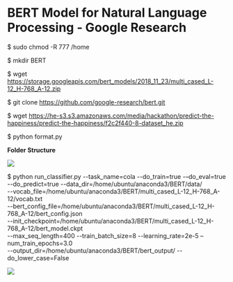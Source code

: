 # BERT Model for Natural Language Processing - Google Research

$ sudo chmod -R 777 /home

$ mkdir BERT  

$ wget https://storage.googleapis.com/bert_models/2018_11_23/multi_cased_L-12_H-768_A-12.zip

$ git clone https://github.com/google-research/bert.git  

$ wget https://he-s3.s3.amazonaws.com/media/hackathon/predict-the-happiness/predict-the-happiness/f2c2f440-8-dataset_he.zip

$ python format.py

<b>Folder Structure</b>  

<img src=https://github.com/RubensZimbres/Repo-2019/blob/master/BERT/Pics/bert_folder.png>  

$ python run_classifier.py --task_name=cola --do_train=true -–do_eval=true  
--do_predict=true --data_dir=/home/ubuntu/anaconda3/BERT/data/  
--vocab_file=/home/ubuntu/anaconda3/BERT/multi_cased_L-12_H-768_A-12/vocab.txt   
--bert_config_file=/home/ubuntu/anaconda3/BERT/multi_cased_L-12_H-768_A-12/bert_config.json   
--init_checkpoint=/home/ubuntu/anaconda3/BERT/multi_cased_L-12_H-768_A-12/bert_model.ckpt   
--max_seq_length=400 --train_batch_size=8  --learning_rate=2e-5 –num_train_epochs=3.0   
--output_dir=/home/ubuntu/anaconda3/BERT/bert_output/ --do_lower_case=False  

<img src=https://github.com/RubensZimbres/Repo-2019/blob/master/BERT/Pics/bert_running2.png>  
